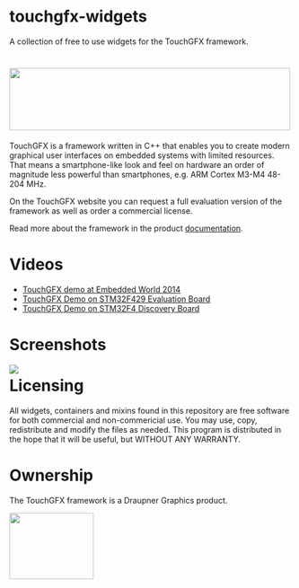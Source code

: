 touchgfx-widgets
================

A collection of free to use widgets for the TouchGFX framework.

# <img src="http://touchgfx.com/static/touchgfx_logo_03_small.png" width="500" height="111">

TouchGFX is a framework written in C++ that enables you to create modern graphical user interfaces on embedded systems with limited resources. That means a smartphone-like look and feel on hardware an order of magnitude less powerful than smartphones, e.g. ARM Cortex M3-M4 48-204 MHz.

On the TouchGFX website you can request a full evaluation version of the framework as well as order a commercial license. 

Read more about the framework in the product [documentation](http://touchgfx.com/documentation/html/index.html).

# Videos

* [TouchGFX demo at Embedded World 2014](http://www.youtube.com/watch?v=9qMQdrFGXI4)
* [TouchGFX Demo on STM32F429 Evaluation Board](http://www.youtube.com/watch?v=QcKX_Pc6ldU)
* [TouchGFX Demo on STM32F4 Discovery Board](http://www.youtube.com/watch?v=j-fgE1hOlbo)

# Screenshots

<img align="left" src="http://touchgfx.com/static/touchgfx_demos.png">

# Licensing

All widgets, containers and mixins found in this repository are free software for both commercial and non-commericial use. You may use, copy, redistribute and modify the files as needed. This program is distributed in the hope that it will be useful, but WITHOUT ANY WARRANTY.

# Ownership

The TouchGFX framework is a Draupner Graphics product.

<img align="left" width="150" height="118" src="http://touchgfx.com/static/draupner_vlogo.png">
